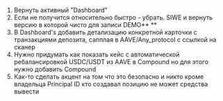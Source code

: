 1) Вернуть активный "Dashboard"
2) Если не получится относительно быстро - убрать. SIWE и вернуть версию в которой чисто для записи DEMO** **
3) В Dashboard's добавить детализацию конкретной карточки с транзакциями депозита, сапплая в AAVE/Any_protocol c ссылкой на сканер
4) Нужно придумать как показать кейс с автоматической ребалансировкой USDC/USDT из AAVE в Compound но для этого нужно добавить Compound
5) Как-то сделать акцент на том что это безопасно и никто кроме владельца Principal ID кто создавал позицию не может средства вывести
